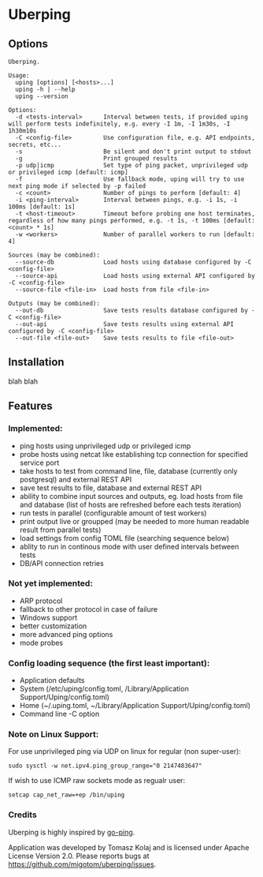 # Uberping

## Options

```
Uberping.

Usage:
  uping [options] [<hosts>...]
  uping -h | --help
  uping --version

Options:
  -d <tests-interval>      Interval between tests, if provided uping will perform tests indefinitely, e.g. every -I 1m, -I 1m30s, -I 1h30m10s
  -C <config-file>         Use configuration file, e.g. API endpoints, secrets, etc...
  -s                       Be silent and don't print output to stdout
  -g                       Print grouped results
  -p udp|icmp              Set type of ping packet, unprivileged udp or privileged icmp [default: icmp]
  -f                       Use fallback mode, uping will try to use next ping mode if selected by -p failed
  -c <count>               Number of pings to perform [default: 4]
  -i <ping-interval>       Interval between pings, e.g. -i 1s, -i 100ms [default: 1s]
  -t <host-timeout>        Timeout before probing one host terminates, regardless of how many pings performed, e.g. -t 1s, -t 100ms [default: <count> * 1s]
  -w <workers>             Number of parallel workers to run [default: 4]

Sources (may be combined):
  --source-db              Load hosts using database configured by -C <config-file>
  --source-api             Load hosts using external API configured by -C <config-file>
  --source-file <file-in>  Load hosts from file <file-in>

Outputs (may be combined):
  --out-db                 Save tests results database configured by -C <config-file>
  --out-api                Save tests results using external API configured by -C <config-file>
  --out-file <file-out>    Save tests results to file <file-out>
```

## Installation

blah blah

## Features
 
### Implemented:

- ping hosts using unprivileged udp or privileged icmp
- probe hosts using netcat like establishing tcp connection for specified service port
- take hosts to test from command line, file, database (currently only postgresql) and external REST API
- save test results to file, database and external REST API
- ability to combine input sources and outputs, eg. load hosts from file and database (list of hosts are refreshed before each tests iteration)
- run tests in parallel (configurable amount of test workers)
- print output live or groupped (may be needed to more human readable result from parallel tests)
- load settings from config TOML file (searching sequence below)
- ablity to run in continous mode with user defined intervals between tests
- DB/API connection retries

### Not yet implemented:

- ARP protocol
- fallback to other protocol in case of failure
- Windows support
- better customization
- more advanced ping options
- mode probes

### Config loading sequence (the first least important):

- Application defaults
- System (/etc/uping/config.toml, /Library/Application Support/Uping/config.toml)
- Home (~/.uping.toml, ~/Library/Application Support/Uping/config.toml)
- Command line -C option

### Note on Linux Support:

For use unprivileged ping via UDP on linux for regular (non super-user):

```
sudo sysctl -w net.ipv4.ping_group_range="0 2147483647"
```

If wish to use ICMP raw sockets mode as regualr user:

```
setcap cap_net_raw=+ep /bin/uping
```

### Credits

Uberping is highly inspired by [go-ping](https://github.com/sparrc/go-ping/).

Application was developed by Tomasz Kolaj and is licensed under Apache License Version 2.0.
Please reports bugs at https://github.com/migotom/uberping/issues.
